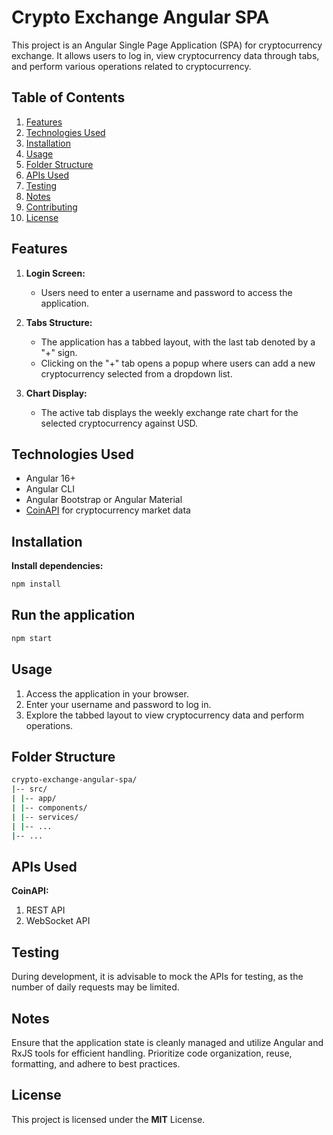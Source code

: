 # Crypto Exchange Angular SPA

This project is an Angular Single Page Application (SPA) for cryptocurrency exchange. It allows users to log in, view cryptocurrency data through tabs, and perform various operations related to cryptocurrency.

## Table of Contents

1. [Features](#features)
2. [Technologies Used](#technologies-used)
3. [Installation](#installation)
4. [Usage](#usage)
5. [Folder Structure](#folder-structure)
6. [APIs Used](#apis-used)
7. [Testing](#testing)
8. [Notes](#notes)
9. [Contributing](#contributing)
10. [License](#license)

## Features

1. **Login Screen:**

   - Users need to enter a username and password to access the application.

2. **Tabs Structure:**

   - The application has a tabbed layout, with the last tab denoted by a "+" sign.
   - Clicking on the "+" tab opens a popup where users can add a new cryptocurrency selected from a dropdown list.

3. **Chart Display:**
   - The active tab displays the weekly exchange rate chart for the selected cryptocurrency against USD.

## Technologies Used

- Angular 16+
- Angular CLI
- Angular Bootstrap or Angular Material
- [CoinAPI](https://docs.coinapi.io/) for cryptocurrency market data

## Installation

**Install dependencies:**

```bash
npm install

```

## Run the application

```bash
npm start

```

## Usage

1. Access the application in your browser.
2. Enter your username and password to log in.
3. Explore the tabbed layout to view cryptocurrency data and perform operations.

## Folder Structure

```bash
crypto-exchange-angular-spa/
|-- src/
| |-- app/
| |-- components/
| |-- services/
| |-- ...
|-- ...

```

## APIs Used

**CoinAPI:**

1. REST API
2. WebSocket API

## Testing

During development, it is advisable to mock the APIs for testing, as the number of daily requests may be limited.

## Notes

Ensure that the application state is cleanly managed and utilize Angular and RxJS tools for efficient handling.
Prioritize code organization, reuse, formatting, and adhere to best practices.

## License

This project is licensed under the **MIT** License.

